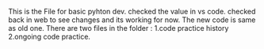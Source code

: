 This is the File for basic pyhton dev.
checked the value in vs code.
checked back in web to see changes and its working for now.
The new code is same as old one.
There are two files in the folder :
1.code practice history 
2.ongoing code practice.